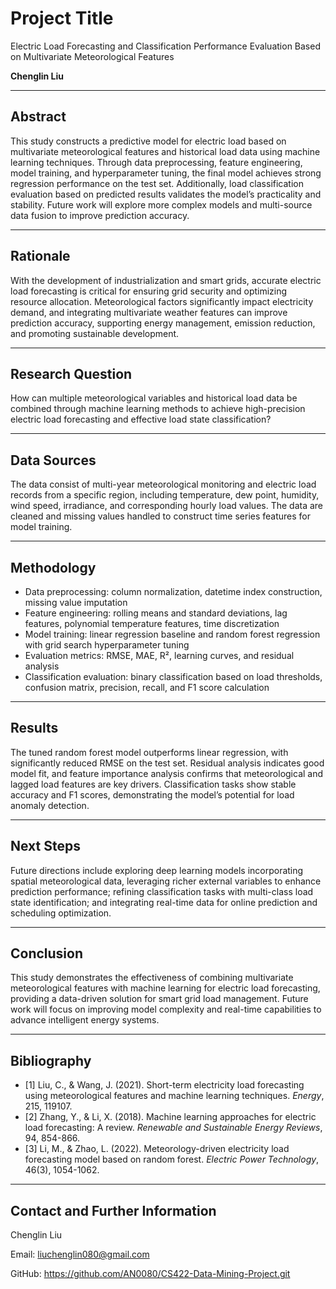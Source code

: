 # Project Title  
Electric Load Forecasting and Classification Performance Evaluation Based on Multivariate Meteorological Features

**Chenglin Liu**   

---

## Abstract  
This study constructs a predictive model for electric load based on multivariate meteorological features and historical load data using machine learning techniques. Through data preprocessing, feature engineering, model training, and hyperparameter tuning, the final model achieves strong regression performance on the test set. Additionally, load classification evaluation based on predicted results validates the model’s practicality and stability. Future work will explore more complex models and multi-source data fusion to improve prediction accuracy.

---

## Rationale  
With the development of industrialization and smart grids, accurate electric load forecasting is critical for ensuring grid security and optimizing resource allocation. Meteorological factors significantly impact electricity demand, and integrating multivariate weather features can improve prediction accuracy, supporting energy management, emission reduction, and promoting sustainable development.

---

## Research Question  
How can multiple meteorological variables and historical load data be combined through machine learning methods to achieve high-precision electric load forecasting and effective load state classification?

---

## Data Sources  
The data consist of multi-year meteorological monitoring and electric load records from a specific region, including temperature, dew point, humidity, wind speed, irradiance, and corresponding hourly load values. The data are cleaned and missing values handled to construct time series features for model training.

---

## Methodology  
- Data preprocessing: column normalization, datetime index construction, missing value imputation  
- Feature engineering: rolling means and standard deviations, lag features, polynomial temperature features, time discretization  
- Model training: linear regression baseline and random forest regression with grid search hyperparameter tuning  
- Evaluation metrics: RMSE, MAE, R², learning curves, and residual analysis  
- Classification evaluation: binary classification based on load thresholds, confusion matrix, precision, recall, and F1 score calculation  

---

## Results  
The tuned random forest model outperforms linear regression, with significantly reduced RMSE on the test set. Residual analysis indicates good model fit, and feature importance analysis confirms that meteorological and lagged load features are key drivers. Classification tasks show stable accuracy and F1 scores, demonstrating the model’s potential for load anomaly detection.

---

## Next Steps  
Future directions include exploring deep learning models incorporating spatial meteorological data, leveraging richer external variables to enhance prediction performance; refining classification tasks with multi-class load state identification; and integrating real-time data for online prediction and scheduling optimization.

---

## Conclusion  
This study demonstrates the effectiveness of combining multivariate meteorological features with machine learning for electric load forecasting, providing a data-driven solution for smart grid load management. Future work will focus on improving model complexity and real-time capabilities to advance intelligent energy systems.

---

## Bibliography  
- [1] Liu, C., & Wang, J. (2021). Short-term electricity load forecasting using meteorological features and machine learning techniques. *Energy*, 215, 119107.
- [2] Zhang, Y., & Li, X. (2018). Machine learning approaches for electric load forecasting: A review. *Renewable and Sustainable Energy Reviews*, 94, 854-866.
- [3] Li, M., & Zhao, L. (2022). Meteorology-driven electricity load forecasting model based on random forest. *Electric Power Technology*, 46(3), 1054-1062.

---

## Contact and Further Information  
Chenglin Liu  

Email: liuchenglin080@gmail.com

GitHub: https://github.com/AN0080/CS422-Data-Mining-Project.git
